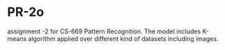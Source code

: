# PR-2o
assignment -2 for CS-669 Pattern Recognition. The model includes K-means algorithm applied over different kind of datasets including images. 
